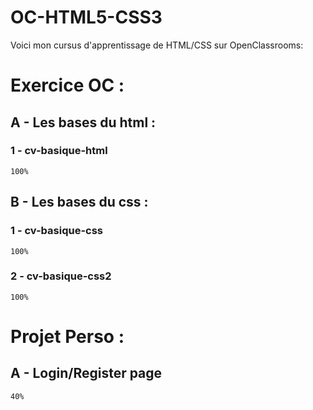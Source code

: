 # OC-HTML5-CSS3

Voici mon cursus d'apprentissage de HTML/CSS sur OpenClassrooms: 

# Exercice OC :

## A - Les bases du html :

### 1 - cv-basique-html
    100%

## B - Les bases du css :

### 1 - cv-basique-css
    100% 
### 2 - cv-basique-css2
    100%

# Projet Perso :

## A - Login/Register page
    40%    